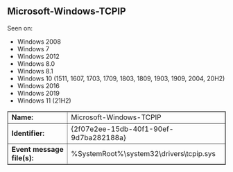 ## Microsoft-Windows-TCPIP

Seen on:
* Windows 2008
* Windows 7
* Windows 2012
* Windows 8.0
* Windows 8.1
* Windows 10 (1511, 1607, 1703, 1709, 1803, 1809, 1903, 1909, 2004, 20H2)
* Windows 2016
* Windows 2019
* Windows 11 (21H2)

<table border="1" class="docutils">
  <tbody>
    <tr>
      <td><b>Name:</b></td>
      <td>Microsoft-Windows-TCPIP</td>
    </tr>
    <tr>
      <td><b>Identifier:</b></td>
      <td>{2f07e2ee-15db-40f1-90ef-9d7ba282188a}</td>
    </tr>
    <tr>
      <td><b>Event message file(s):</b></td>
      <td>%SystemRoot%\system32\drivers\tcpip.sys</td>
    </tr>
  </tbody>
</table>

&nbsp;

